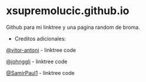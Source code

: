 # xsupremolucic.github.io

Github para mi linktree y una pagina random de broma.

- Creditos adicionales:

[@vitor-antoni](https://github.com/vitor-antoni) - linktree code

[@johnggli](https://github.com/johnggli/linktree) - linktree code

[@SamirPaul1](https://github.com/SamirPaul1/links) - linktree code
